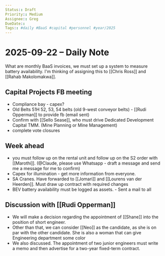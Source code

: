 ```yaml
---
Status:: Draft
Priority:: Medium
Assignee:: Greg
DueDate::
Tags:: #daily #BaaS #capital #personnel #year/2025
---
```


# 2025-09-22 – Daily Note

What are monthly BaaS invoices, we must set up a system to measure battery availability. I'm thinking of assigning this to [[Chris Ross]] and [[Rahab Makolomakwa]]. 

## Capital Projects FB meeting
- Compliance bay - capex?
- Old Belts 51H 52, 53, 54 belts (old 9-west conveyor belts) - [[Rudi Opperman]] to provide fb (email sent)
- Confirm with [[Sello Sease]], who must drive Dedicated Development Capital TMM. (Mine Planning or Mine Management) 
- complete vote closures

## Week ahead
- you must follow up on the rental unit and follow up on the S2 order with [[Marothi]].  (@Claude, please use Whatsapp - draft a message and send me a message for me to confirm)
- Capex for illumination - get more information from everyone.
- SA Cranes. Have forwarded to [[Jomari]] and [[Lourens van der Heerden]]. Must draw up contract with required changes
- BEV battery availability must be logged as assets. - Sent a mail to all

## Discussion with [[Rudi Opperman]]
- We will make a decision regarding the appointment of [[Shane]] into the position of short engineer.
- Other than that, we can consider [[Neo]] as the candidate, as she is on par with the other candidate. She is also a woman that can give Engineering department some color
- We also discussed. The appointment of two junior engineers must write a memo and then advertise for a two-year fixed-term contract. 
